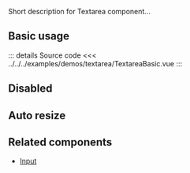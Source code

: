 Short description for Textarea component...

## Basic usage

<TextareaBasic />

::: details Source code
<<< ../../../examples/demos/textarea/TextareaBasic.vue
:::

## Disabled

<TextareaDisabled />

## Auto resize

<TextareaAutoResize />

## Related components

- [Input](/components/input/input.doc)
